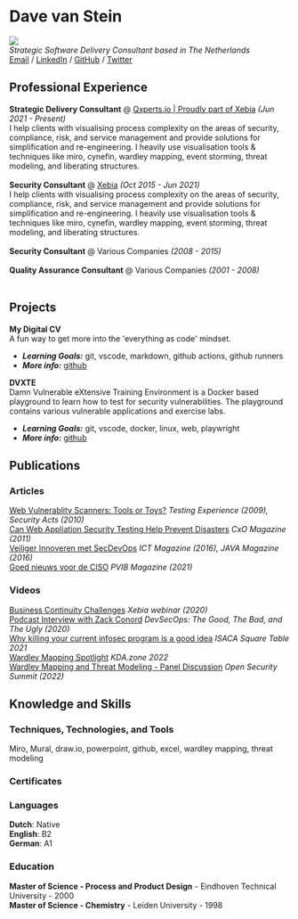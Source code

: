 # Dave van Stein

![](https://avatars.githubusercontent.com/u/18188237?s=400&u=2c8f4755f8a1cfdf54cb155470e0e1104d1ac328&v=4) <br>
_Strategic Software Delivery Consultant based in The Netherlands_ <br>
[Email](mailto:dvanstein@qxperts.io) / [LinkedIn](https://www.linkedin.com/in/dvstein/) / [GitHub](https://github.com/davevs/) / [Twitter](https://twitter.com/Dave_von_S/) 

## Professional Experience

**Strategic Delivery Consultant** @ [Qxperts.io | Proudly part of Xebia](https://qxperts.io/) _(Jun 2021 - Present)_ <br>
I help clients with visualising process complexity on the areas of security, compliance, risk, and service management and provide solutions for simplification and re-engineering. I heavily use visualisation tools & techniques like miro, cynefin, wardley mapping, event storming, threat modeling, and liberating structures.<br>
<br>
**Security Consultant** @ [Xebia](https://Xebia.com/) _(Oct 2015 - Jun 2021)_ <br>
I help clients with visualising process complexity on the areas of security, compliance, risk, and service management and provide solutions for simplification and re-engineering. I heavily use visualisation tools & techniques like miro, cynefin, wardley mapping, event storming, threat modeling, and liberating structures.<br>
<br>
**Security Consultant** @ Various Companies _(2008 - 2015)_ <br>
<br>
**Quality Assurance Consultant** @ Various Companies _(2001 - 2008)_ <br>
<br>

## Projects

**My Digital CV**<br>
A fun way to get more into the 'everything as code' mindset.
- **_Learning Goals:_** git, vscode, markdown, github actions, github runners
- **_More info:_** [github](https://github.com/davevs/cv)
  <br>

**DVXTE**<br>
Damn Vulnerable eXtensive Training Environment is a Docker based playground to learn how to test for security vulnerabilities. The playground contains various vulnerable applications and exercise labs. 
- **_Learning Goals:_** git, vscode, docker, linux, web, playwright
- **_More info:_** [github](https://github.com/davevs/dvxte)
  <br>


## Publications
    
### Articles
[Web Vulnerablity Scanners: Tools or Toys?](https://github.com/davevs/cv/blob/gh-pages/assets/articles/200902_TestingExperience_p31-34.pdf) _Testing Experience (2009), Security Acts (2010)_ <br>
[Can Web Appliation Security Testing Help Prevent Disasters](https://github.com/davevs/cv/blob/gh-pages/assets/articles/201106_CxOMag_p46.pdf) _CxO Magazine (2011)_ <br>
[Veiliger Innoveren met SecDevOps](https://github.com/davevs/cv/blob/gh-pages/assets/articles/201611-JavaMagazine-SecDevOps.pdf) _ICT Magazine (2016), JAVA Magazine (2016)_ <br>
[Goed nieuws voor de CISO](https://github.com/davevs/cv/blob/gh-pages/assets/articles/202103-pvib-goed%20nieuws%20voor%20ciso.pdf) _PVIB Magazine (2021)_ <br>

### Videos
[Business Continuity Challenges](https://youtu.be/CzPR2DvuCjQ) _Xebia webinar (2020)_ <br>
[Podcast Interview with Zack Conord](https://dms.licdn.com/playlist/C4D05AQGkHvSmya3Osw/feedshare-video-captions-thumbnails-ambry-mp4_h264_crf28_720P/0/1588871239206?e=1647784800&v=beta&t=a0Tbg4LXQ0uD61hhFUMQYmLTImI5xH1CsB_bcJSIwgI) _DevSecOps: The Good, The Bad, and The Ugly (2020)_ <br>
[Why killing your current infosec program is a good idea](https://youtu.be/gaYA5cvshyk) _ISACA Square Table 2021_ <br>
[Wardley Mapping Spotlight](https://youtu.be/IIOKiH7ypjg) _KDA.zone 2022_ <br>
[Wardley Mapping and Threat Modeling - Panel Discussion](https://youtu.be/KxS7TzpreZQ) _Open Security Summit (2022)_ <br>


<!-- ### Blogs -->

## Knowledge and Skills

### Techniques, Technologies, and Tools
Miro, Mural, draw.io, powerpoint, github, excel, wardley mapping, threat modeling

### Certificates

### Languages
**Dutch**: Native <br>
**English**: B2 <br>
**German**: A1 <br>

### Education
**Master of Science - Process and Product Design** - Eindhoven Technical University - 2000<br>
**Master of Science - Chemistry** - Leiden University - 1998<br>
